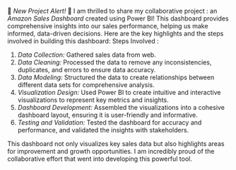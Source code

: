 🚀 *New Project Alert!* 🚀
I am thrilled to share my collaborative project : an *Amazon Sales Dashboard* created using Power BI! This dashboard provides comprehensive insights into our sales performance, helping us make informed, data-driven decisions. Here are the key highlights and the steps involved in building this dashboard:
Steps Involved :
1. *Data Collection:* Gathered sales data from web.
2. *Data Cleaning:* Processed the data to remove any inconsistencies, duplicates, and errors to ensure data accuracy.
3. *Data Modeling:* Structured the data to create relationships between different data sets for comprehensive analysis.
4. *Visualization Design:* Used Power BI to create intuitive and interactive visualizations to represent key metrics and insights.
5. *Dashboard Development:* Assembled the visualizations into a cohesive dashboard layout, ensuring it is user-friendly and informative.
6. *Testing and Validation:* Tested the dashboard for accuracy and performance, and validated the insights with stakeholders.

This dashboard not only visualizes key sales data but also highlights areas for improvement and growth opportunities. I am incredibly proud of the collaborative effort that went into developing this powerful tool.

